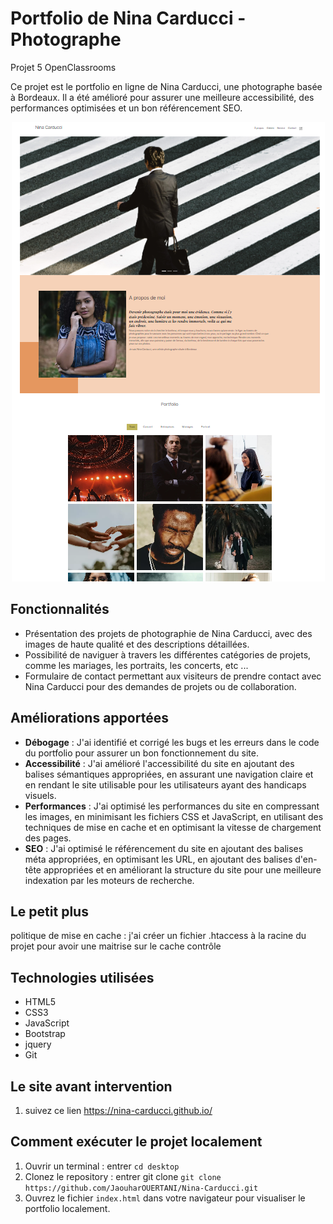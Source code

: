 # Portfolio de Nina Carducci - Photographe
Projet 5 OpenClassrooms

Ce projet est le portfolio en ligne de Nina Carducci, une photographe basée à Bordeaux. Il a été amélioré pour assurer une meilleure accessibilité, des performances optimisées et un bon référencement SEO.

<div align="center">
<img src="./assets/images/Screen site Nina Carducci.png">
</div>

## Fonctionnalités
- Présentation des projets de photographie de Nina Carducci, avec des images de haute qualité et des descriptions détaillées.
- Possibilité de naviguer à travers les différentes catégories de projets, comme les mariages, les portraits, les  concerts, etc ...
- Formulaire de contact permettant aux visiteurs de prendre contact avec Nina Carducci pour des demandes de projets ou de collaboration.
## Améliorations apportées
- **Débogage** : J'ai identifié et corrigé les bugs et les erreurs dans le code du portfolio pour assurer un bon fonctionnement du site.
- **Accessibilité** : J'ai amélioré l'accessibilité du site en ajoutant des balises sémantiques appropriées, en assurant une navigation claire et en rendant le site utilisable pour les utilisateurs ayant des handicaps visuels.
- **Performances** : J'ai optimisé les performances du site en compressant les images, en minimisant les fichiers CSS et JavaScript, en utilisant des techniques de mise en cache et en optimisant la vitesse de chargement des pages.
- **SEO** : J'ai optimisé le référencement du site en ajoutant des balises méta appropriées, en optimisant les URL, en ajoutant des balises d'en-tête appropriées et en améliorant la structure du site pour une meilleure indexation par les moteurs de recherche.
## Le petit plus
politique de mise en cache : j'ai créer un fichier .htaccess à la racine du projet pour avoir une maitrise sur le cache contrôle
## Technologies utilisées
- HTML5
- CSS3
- JavaScript
- Bootstrap
- jquery
- Git
## Le site avant intervention
1. suivez ce lien https://nina-carducci.github.io/
## Comment exécuter le projet localement
1. Ouvrir un terminal : entrer `cd desktop`
2. Clonez le repository : entrer git clone `git clone https://github.com/JaouharOUERTANI/Nina-Carducci.git`
3. Ouvrez le fichier `index.html` dans votre navigateur pour visualiser le portfolio localement.
